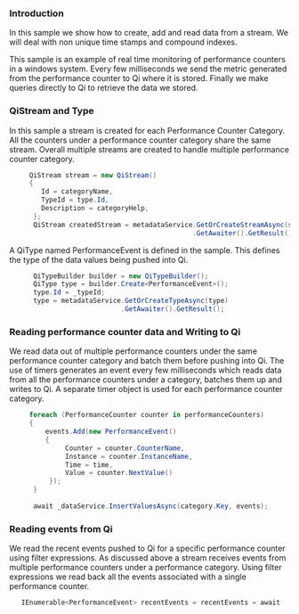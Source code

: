 ﻿### Introduction
In this sample we show how to create, add and read data from a stream. We will deal with non unique time stamps and compound indexes.

This sample is an example of real time monitoring of performance counters in a windows system. Every few milliseconds we send the metric generated from the performance counter to Qi where it is stored. Finally we make queries directly to Qi to retrieve the data we stored.

### QiStream and Type

In this sample a stream is created for each Performance Counter Category. All the counters under a performance counter category share the same stream. Overall multiple streams are created to handle multiple performance counter category.

```csharp
     QiStream stream = new QiStream()
     {
        Id = categoryName,
        TypeId = type.Id,
        Description = categoryHelp,
      };
      QiStream createdStream = metadataService.GetOrCreateStreamAsync(stream)
                                              .GetAwaiter().GetResult();
```

A QiType named PerformanceEvent is defined in the sample. This defines the type of the data values being pushed into Qi.

```csharp
      QiTypeBuilder builder = new QiTypeBuilder();
      QiType type = builder.Create<PerformanceEvent>();
      type.Id = _typeId;
      type = metadataService.GetOrCreateTypeAsync(type)
                            .GetAwaiter().GetResult();
```

### Reading performance counter data and Writing to Qi

We read data out of multiple performance counters under the same performance counter category and batch them before pushing into Qi. The use of timers generates an event every few milliseconds which reads data from all the performance counters under a category, batches them up and writes to Qi. A separate timer object is used for each performance counter category.

```csharp
     foreach (PerformanceCounter counter in performanceCounters)
     {
         events.Add(new PerformanceEvent()
         {
	          Counter = counter.CounterName,
	          Instance = counter.InstanceName,
	          Time = time,
	          Value = counter.NextValue()
          });
      }
              
      await _dataService.InsertValuesAsync(category.Key, events);
```
### Reading events from Qi
We read the recent events pushed to Qi for a specific performance counter using filter expressions. As discussed above a stream receives events from multiple performance counters under a performance category. Using filter expressions we read back all the events associated with a single performance counter. 

```csharp		
   IEnumerable<PerformanceEvent> recentEvents = recentEvents = await      _dataService.GetValuesAsync<PerformanceEvent>(stream.Id, filter);
```
